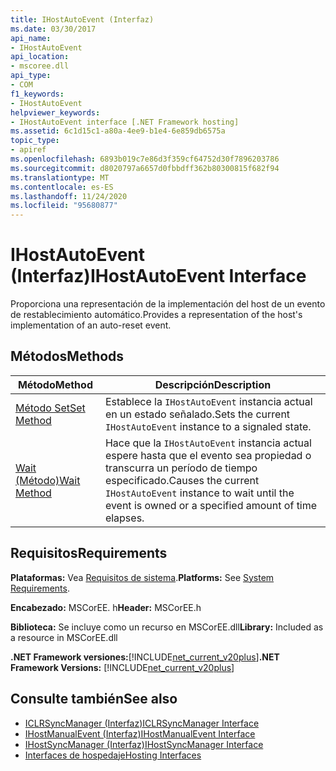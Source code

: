 ```yaml
---
title: IHostAutoEvent (Interfaz)
ms.date: 03/30/2017
api_name:
- IHostAutoEvent
api_location:
- mscoree.dll
api_type:
- COM
f1_keywords:
- IHostAutoEvent
helpviewer_keywords:
- IHostAutoEvent interface [.NET Framework hosting]
ms.assetid: 6c1d15c1-a80a-4ee9-b1e4-6e859db6575a
topic_type:
- apiref
ms.openlocfilehash: 6893b019c7e86d3f359cf64752d30f7896203786
ms.sourcegitcommit: d8020797a6657d0fbbdff362b80300815f682f94
ms.translationtype: MT
ms.contentlocale: es-ES
ms.lasthandoff: 11/24/2020
ms.locfileid: "95680877"
---
```

# <a name="ihostautoevent-interface"></a><span data-ttu-id="23b7c-102">IHostAutoEvent (Interfaz)</span><span class="sxs-lookup"><span data-stu-id="23b7c-102">IHostAutoEvent Interface</span></span>

<span data-ttu-id="23b7c-103">Proporciona una representación de la implementación del host de un evento de restablecimiento automático.</span><span class="sxs-lookup"><span data-stu-id="23b7c-103">Provides a representation of the host's implementation of an auto-reset event.</span></span>  
  
## <a name="methods"></a><span data-ttu-id="23b7c-104">Métodos</span><span class="sxs-lookup"><span data-stu-id="23b7c-104">Methods</span></span>  
  
|<span data-ttu-id="23b7c-105">Método</span><span class="sxs-lookup"><span data-stu-id="23b7c-105">Method</span></span>|<span data-ttu-id="23b7c-106">Descripción</span><span class="sxs-lookup"><span data-stu-id="23b7c-106">Description</span></span>|  
|------------|-----------------|  
|[<span data-ttu-id="23b7c-107">Método Set</span><span class="sxs-lookup"><span data-stu-id="23b7c-107">Set Method</span></span>](ihostautoevent-set-method.md)|<span data-ttu-id="23b7c-108">Establece la `IHostAutoEvent` instancia actual en un estado señalado.</span><span class="sxs-lookup"><span data-stu-id="23b7c-108">Sets the current `IHostAutoEvent` instance to a signaled state.</span></span>|  
|[<span data-ttu-id="23b7c-109">Wait (Método)</span><span class="sxs-lookup"><span data-stu-id="23b7c-109">Wait Method</span></span>](ihostautoevent-wait-method.md)|<span data-ttu-id="23b7c-110">Hace que la `IHostAutoEvent` instancia actual espere hasta que el evento sea propiedad o transcurra un período de tiempo especificado.</span><span class="sxs-lookup"><span data-stu-id="23b7c-110">Causes the current `IHostAutoEvent` instance to wait until the event is owned or a specified amount of time elapses.</span></span>|  
  
## <a name="requirements"></a><span data-ttu-id="23b7c-111">Requisitos</span><span class="sxs-lookup"><span data-stu-id="23b7c-111">Requirements</span></span>  

 <span data-ttu-id="23b7c-112">**Plataformas:** Vea [Requisitos de sistema](../../get-started/system-requirements.md).</span><span class="sxs-lookup"><span data-stu-id="23b7c-112">**Platforms:** See [System Requirements](../../get-started/system-requirements.md).</span></span>  
  
 <span data-ttu-id="23b7c-113">**Encabezado:** MSCorEE. h</span><span class="sxs-lookup"><span data-stu-id="23b7c-113">**Header:** MSCorEE.h</span></span>  
  
 <span data-ttu-id="23b7c-114">**Biblioteca:** Se incluye como un recurso en MSCorEE.dll</span><span class="sxs-lookup"><span data-stu-id="23b7c-114">**Library:** Included as a resource in MSCorEE.dll</span></span>  
  
 <span data-ttu-id="23b7c-115">**.NET Framework versiones:**[!INCLUDE[net_current_v20plus](../../../../includes/net-current-v20plus-md.md)]</span><span class="sxs-lookup"><span data-stu-id="23b7c-115">**.NET Framework Versions:** [!INCLUDE[net_current_v20plus](../../../../includes/net-current-v20plus-md.md)]</span></span>  
  
## <a name="see-also"></a><span data-ttu-id="23b7c-116">Consulte también</span><span class="sxs-lookup"><span data-stu-id="23b7c-116">See also</span></span>

- [<span data-ttu-id="23b7c-117">ICLRSyncManager (Interfaz)</span><span class="sxs-lookup"><span data-stu-id="23b7c-117">ICLRSyncManager Interface</span></span>](iclrsyncmanager-interface.md)
- [<span data-ttu-id="23b7c-118">IHostManualEvent (Interfaz)</span><span class="sxs-lookup"><span data-stu-id="23b7c-118">IHostManualEvent Interface</span></span>](ihostmanualevent-interface.md)
- [<span data-ttu-id="23b7c-119">IHostSyncManager (Interfaz)</span><span class="sxs-lookup"><span data-stu-id="23b7c-119">IHostSyncManager Interface</span></span>](ihostsyncmanager-interface.md)
- [<span data-ttu-id="23b7c-120">Interfaces de hospedaje</span><span class="sxs-lookup"><span data-stu-id="23b7c-120">Hosting Interfaces</span></span>](hosting-interfaces.md)
